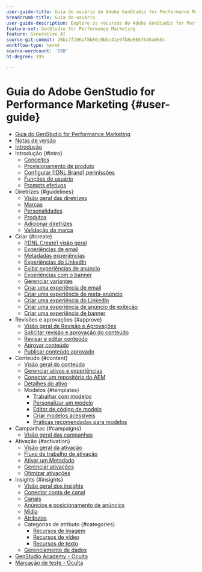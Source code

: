 ```yaml
---
user-guide-title: Guia do usuário do Adobe GenStudio for Performance Marketing
breadcrumb-title: Guia do usuário
user-guide-description: Explore os recursos do Adobe GenStudio for Performance Marketing. Saiba como criar rapidamente ativos de marca, gerar variações e otimizar experiências.
feature-set: GenStudio for Performance Marketing
feature: Generative AI
source-git-commit: 26bc7f196af8b86c9bbc41e9fb8e6657645a065c
workflow-type: tm+mt
source-wordcount: '198'
ht-degree: 19%

---
```



# Guia do Adobe GenStudio for Performance Marketing {#user-guide}

+ [Guia do GenStudio for Performance Marketing](home.md)
+ [Notas de versão](release-notes.md)
+ [Introdução](get-started.md)
+ Introdução {#intro}
   + [Conceitos](concepts.md)
   + [Provisionamento de produto](product-provisioning.md)
   + [Configurar [!DNL Brand] permissões](configure-brand-permissions.md)
   + [Funções do usuário](user-roles.md)
   + [Prompts efetivos](effective-prompts.md)
+ Diretrizes {#guidelines}
   + [Visão geral das diretrizes](guidelines/overview.md)
   + [Marcas](guidelines/brands.md)
   + [Personalidades](guidelines/personas.md)
   + [Produtos](guidelines/products.md)
   + [Adicionar diretrizes](guidelines/add-guidelines.md)
   + [Validação da marca](guidelines/brand-validation.md)
+ Criar {#create}
   + [[!DNL Create] visão geral](create/overview.md)
   + [Experiências de email](create/email-experiences.md)
   + [Metadadas experiências](create/meta-experiences.md)
   + [Experiências do LinkedIn](create/linkedin-experiences.md)
   + [Exibir experiências de anúncio](create/display-ad-experiences.md)
   + [Experiências com o banner](create/banner-experiences.md)
   + [Gerenciar variantes](create/manage-variants.md)
   + [Criar uma experiência de email](create/create-email-experience.md)
   + [Criar uma experiência de meta-anúncio](create/create-meta-ad.md)
   + [Criar uma experiência do LinkedIn](create/create-linkedin.md)
   + [Criar uma experiência de anúncio de exibição](create/create-display-ad.md)
   + [Criar uma experiência de banner](create/create-banner-experience.md)
+ Revisões e aprovações {#approve}
   + [Visão geral de Revisão e Aprovações](approvals/overview.md)
   + [Solicitar revisão e aprovação do conteúdo](approvals/request-review.md)
   + [Revisar e editar conteúdo](approvals/review-and-edit.md)
   + [Aprovar conteúdo](approvals/approve-content.md)
   + [Publicar conteúdo aprovado](approvals/publish-content.md)
+ Conteúdo {#content}
   + [Visão geral do conteúdo](content/overview.md)
   + [Gerenciar ativos e experiências](content/manage-assets.md)
   + [Conectar um repositório do AEM](content/connect-aem-repo.md)
   + [Detalhes do ativo](content/asset-details.md)
   + Modelos {#templates}
      + [Trabalhar com modelos](content/use-templates.md)
      + [Personalizar um modelo](content/customize-template.md)
      + [Editor de código de modelo](content/code-editor.md)
      + [Criar modelos acessíveis](content/accessibility-for-templates.md)
      + [Práticas recomendadas para modelos](content/best-practices-for-templates.md)
+ Campanhas {#campaigns}
   + [Visão geral das campanhas](campaigns/overview.md)
+ Ativação {#activation}
   + [Visão geral da ativação](activation/overview.md)
   + [Fluxo de trabalho de ativação](activation/create-activation.md)
   + [Ativar um Metadado](activation/activate-meta-ad.md)
   + [Gerenciar ativações](activation/manage-activations.md)
   + [Otimizar ativações](activation/troubleshooting.md)
+ Insights {#insights}
   + [Visão geral dos insights](insights/overview.md)
   + [Conectar conta de canal](insights/connect-channel.md)
   + [Canais](insights/channels.md)
   + [Anúncios e posicionamento de anúncios](insights/ads.md)
   + [Mídia](insights/media.md)
   + [Atributos](insights/attributes.md)
   + Categorias de atributo {#categories}
      + [Recursos de imagem](insights/image-features.md)
      + [Recursos de vídeo](insights/video-features.md)
      + [Recursos de texto](insights/text-features.md)
   + [Gerenciamento de dados](insights/data-management.md)
+ [GenStudio Academy - Oculto](genstudioacademy.md)
+ [Marcação de teste - Oculta](test-markdown.md)
